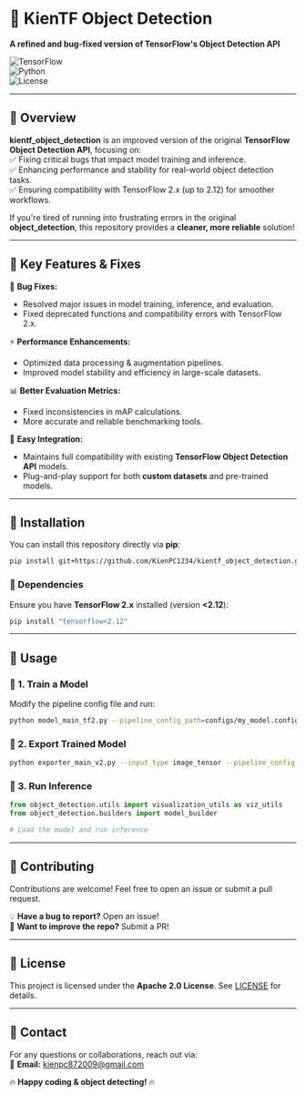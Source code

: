 # 🎨 KienTF Object Detection  
**A refined and bug-fixed version of TensorFlow's Object Detection API**  

![TensorFlow](https://img.shields.io/badge/TensorFlow-2.x-FF6F00?style=flat&logo=tensorflow)  
![Python](https://img.shields.io/badge/Python-3.7%2B-blue?style=flat&logo=python)  
![License](https://img.shields.io/badge/License-Apache%202.0-green?style=flat)  

---

## 📌 Overview  
**kientf_object_detection** is an improved version of the original **TensorFlow Object Detection API**, focusing on:  
✅ Fixing critical bugs that impact model training and inference.  
✅ Enhancing performance and stability for real-world object detection tasks.  
✅ Ensuring compatibility with TensorFlow 2.x (up to 2.12) for smoother workflows.  

If you're tired of running into frustrating errors in the original **object_detection**, this repository provides a **cleaner, more reliable** solution!  

---

## 🚀 Key Features & Fixes  
🔧 **Bug Fixes:**  
- Resolved major issues in model training, inference, and evaluation.  
- Fixed deprecated functions and compatibility errors with TensorFlow 2.x.  

⚡ **Performance Enhancements:**  
- Optimized data processing & augmentation pipelines.  
- Improved model stability and efficiency in large-scale datasets.  

📊 **Better Evaluation Metrics:**  
- Fixed inconsistencies in mAP calculations.  
- More accurate and reliable benchmarking tools.  

🔄 **Easy Integration:**  
- Maintains full compatibility with existing **TensorFlow Object Detection API** models.  
- Plug-and-play support for both **custom datasets** and pre-trained models.  

---

## 👥 Installation  
You can install this repository directly via **pip**:  
```bash
pip install git+https://github.com/KienPC1234/kientf_object_detection.git
```

### 🔹 Dependencies  
Ensure you have **TensorFlow 2.x** installed (version **<2.12**):  
```bash
pip install "tensorflow<2.12"
```

---

## 🔧 Usage  
### 🔹 1. Train a Model  
Modify the pipeline config file and run:  
```bash
python model_main_tf2.py --pipeline_config_path=configs/my_model.config --model_dir=training/
```

### 🔹 2. Export Trained Model  
```bash
python exporter_main_v2.py --input_type image_tensor --pipeline_config_path=configs/my_model.config --trained_checkpoint_dir=training/ --output_directory=exported_model/
```

### 🔹 3. Run Inference  
```python
from object_detection.utils import visualization_utils as viz_utils
from object_detection.builders import model_builder

# Load the model and run inference
```

---

## 🤝 Contributing  
Contributions are welcome! Feel free to open an issue or submit a pull request.  

💡 **Have a bug to report?** Open an issue!  
🚀 **Want to improve the repo?** Submit a PR!  

---

## 📝 License  
This project is licensed under the **Apache 2.0 License**. See [LICENSE](LICENSE) for details.  

---

## 📩 Contact  
For any questions or collaborations, reach out via:  
📧 **Email:** kienpc872009@gmail.com


🔥 **Happy coding & object detecting!** 🔥

